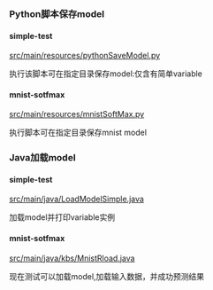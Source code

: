 ### Python脚本保存model

#### simple-test

[src/main/resources/pythonSaveModel.py](https://github.com/yinmazhong/tf-java/tree/gh/src/main/resources/pythonSaveModel.py)

执行该脚本可在指定目录保存model:仅含有简单variable

#### mnist-sotfmax

[src/main/resources/mnistSoftMax.py](https://github.com/yinmazhong/tf-java/tree/gh/src/main/resources/mnistSoftMax.py)

执行脚本可在指定目录保存mnist model

### Java加载model

#### simple-test

[src/main/java/LoadModelSimple.java](https://github.com/yinmazhong/tf-java/tree/gh/src/main/java/LoadModelSimple.java)

加载model并打印variable实例

#### mnist-sotfmax

[src/main/java/kbs/MnistRload.java](https://github.com/yinmazhong/tf-java/tree/gh/src/main/java/kbs/MnistRload.java)

现在测试可以加载model,加载输入数据，并成功预测结果
